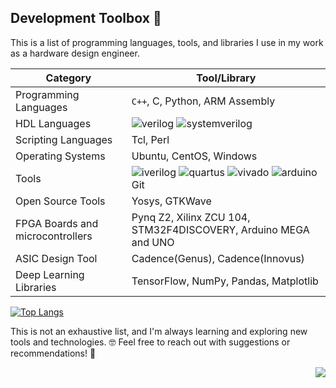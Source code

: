 ## Development Toolbox 🔧

This is a list of programming languages, tools, and libraries I use in my work as a hardware design engineer.

| Category | Tool/Library |
| ------| ----- |
| Programming Languages | `C++`, C, Python, ARM Assembly |
| HDL Languages | ![verilog](https://img.shields.io/badge/-Verilog-8985F0.svg) ![systemverilog](https://img.shields.io/badge/-SystemVerilog-CAD09D.svg) |
| Scripting Languages | Tcl, Perl |
| Operating Systems | Ubuntu, CentOS, Windows |
| Tools |![iverilog](https://img.shields.io/badge/-iverilog-green.svg) ![quartus](https://img.shields.io/badge/-Quartus-blue.svg?logo=intel&logoColor=ffffff) ![vivado](https://img.shields.io/badge/-Vivado-FF1010.svg?logo=xilinx&logoColor=ffffff) ![arduino](https://img.shields.io/badge/-Arduino-00979D.svg?logo=arduino&logoColor=ffffff)  Git |
| Open Source Tools | Yosys, GTKWave |
| FPGA Boards and microcontrollers | Pynq Z2, Xilinx ZCU 104, STM32F4DISCOVERY, Arduino MEGA and UNO |
| ASIC Design Tool | Cadence(Genus), Cadence(Innovus) |
| Deep Learning Libraries | TensorFlow, NumPy, Pandas, Matplotlib |

[![Top Langs](https://github-readme-stats.vercel.app/api/top-langs/?username=Abhiiishekyadav&layout=compact&langs_count=4)]()


This is not an exhaustive list, and I'm always learning and exploring new tools and technologies. :nerd_face: Feel free to reach out with suggestions or recommendations! :wave:


<img align="right" src="https://komarev.com/ghpvc/?username=Abhiiishekyadav&color=yellow">

